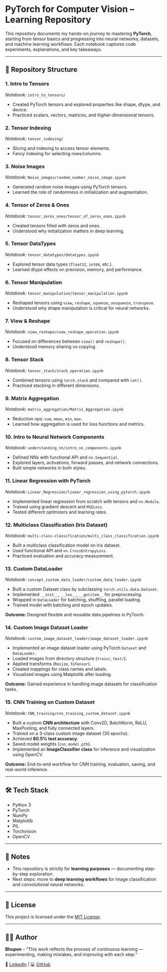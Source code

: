 # PyTorch for Computer Vision – Learning Repository

This repository documents my hands-on journey to mastering **PyTorch**, starting from tensor basics and progressing into neural networks, datasets, and machine learning workflows. Each notebook captures code experiments, explanations, and key takeaways.

---

## 📂 Repository Structure

### 1. **Intro to Tensors**

*Notebook:* `intro_to_tensors/`

* Created PyTorch tensors and explored properties like shape, dtype, and device.
* Practiced scalars, vectors, matrices, and higher-dimensional tensors.

### 2. **Tensor Indexing**

*Notebook:* `tensor_indexing/`

* Slicing and indexing to access tensor elements.
* Fancy indexing for selecting rows/columns.

### 3. **Noise Images**

*Notebook:* `Noise_images/random_number_noise_image.ipynb`

* Generated random noise images using PyTorch tensors.
* Learned the role of randomness in initialization and augmentation.

### 4. **Tensor of Zeros & Ones**

*Notebook:* `tensor_zeros_ones/tensor_of_zeros_ones.ipynb`

* Created tensors filled with zeros and ones.
* Understood why initialization matters in deep learning.

### 5. **Tensor DataTypes**

*Notebook:* `tensor_datatypes/datatypes.ipynb`

* Explored tensor data types (`float32`, `int64`, etc.).
* Learned dtype effects on precision, memory, and performance.

### 6. **Tensor Manipulation**

*Notebook:* `tensor_manipulation/tensor_manipulation.ipynb`

* Reshaped tensors using `view`, `reshape`, `squeeze`, `unsqueeze`, `transpose`.
* Understood why shape manipulation is critical for neural networks.

### 7. **View & Reshape**

*Notebook:* `view_reshape/view_reshape_operation.ipynb`

* Focused on differences between `view()` and `reshape()`.
* Understood memory sharing vs copying.

### 8. **Tensor Stack**

*Notebook:* `tensor_stack/stack_operation.ipynb`

* Combined tensors using `torch.stack` and compared with `cat()`.
* Practiced stacking in different dimensions.

### 9. **Matrix Aggregation**

*Notebook:* `matrix_aggregation/Matrix_Aggregation.ipynb`

* Reduction ops: `sum`, `mean`, `min`, `max`.
* Learned how aggregation is used for loss functions and metrics.

### 10. **Intro to Neural Network Components**

*Notebook:* `understanding_nn/intro_nn_components.ipynb`

* Defined NNs with functional API and `nn.Sequential`.
* Explored layers, activations, forward passes, and network connections.
* Built simple networks in both styles.

### 11. **Linear Regression with PyTorch**

*Notebook:* `Linear_Regression/linear_regression_using_pytorch.ipynb`

* Implemented linear regression from scratch with tensors and `nn.Module`.
* Trained using gradient descent and `MSELoss`.
* Tested different optimizers and learning rates.

### 12. **Multiclass Classification (Iris Dataset)**

*Notebook:* `multi-class-classification/multi_class_classification.ipynb`

* Built a multiclass classification model on Iris dataset.
* Used functional API and `nn.CrossEntropyLoss`.
* Practiced evaluation and accuracy measurement.

### 13. **Custom DataLoader**

*Notebook:* `concept_custom_data_loader/custom_data_loader.ipynb`

* Built a custom Dataset class by subclassing `torch.utils.data.Dataset`.
* Implemented `__init__`, `__len__`, `__getitem__` for preprocessing.
* Wrapped in `DataLoader` for batching, shuffling, parallel loading.
* Trained model with batching and epoch updates.

**Outcome:** Designed flexible and reusable data pipelines in PyTorch.

### 14. **Custom Image Dataset Loader**

*Notebook:* `custom_image_dataset_loader/image_dataset_loader.ipynb`

* Implemented an image dataset loader using PyTorch `Dataset` and `DataLoader`.
* Loaded images from directory structure (`train/`, `test/`).
* Applied transforms (`Resize`, `ToTensor`).
* Created mappings for class names and labels.
* Visualized images using Matplotlib after loading.

**Outcome:** Gained experience in handling image datasets for classification tasks.

### 15. **CNN Training on Custom Dataset**

*Notebook:* `CNN_training/cnn_training_custom_dataset.ipynb`

* Built a custom **CNN architecture** with Conv2D, BatchNorm, ReLU, MaxPooling, and fully connected layers.
* Trained on a 3-class custom image dataset (30 epochs).
* Achieved **80.5% test accuracy**.
* Saved model weights (`cnn_model.pth`).
* Implemented an **ImageClassifier class** for inference and visualization using OpenCV.

**Outcome:** End-to-end workflow for CNN training, evaluation, saving, and real-world inference.

---

## 🛠️ Tech Stack

* Python 3
* PyTorch
* NumPy
* Matplotlib
* PIL
* Torchvision
* OpenCV

---

## 📝 Notes

* This repository is strictly for **learning purposes** — documenting step-by-step exploration.
* Next steps: move to **deep learning workflows** for image classification and convolutional neural networks.

---

## 📜 License

This project is licensed under the [MIT License](LICENSE).

---

## 👨‍💻 Author

**Bhupen** – “This work reflects the process of continuous learning — experimenting, making mistakes, and improving with each step.”

🔗 [LinkedIn](https://www.linkedin.com/in/bhupenparmar/) | 💻 [GitHub](https://github.com/bhupencoD3)
